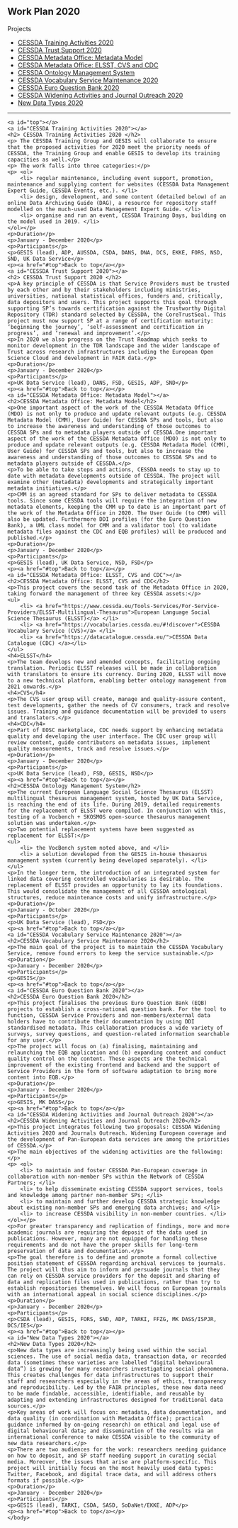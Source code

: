 <html>
<head>	
	<title>Hello!</title>
</head>
<body>
	<h2> Work Plan 2020 </h2>
	<p>Projects</p> 
	<ul>
		<li> <a href="#CESSDA Training Activities 2020">CESSDA Training Activities 2020</a></li>
		<li> <a href="#CESSDA Trust Support 2020">CESSDA Trust Support 2020 </a></li>
		<li> <a href="#CESSDA Metadata Office: Metadata Model">CESSDA Metadata Office: Metadata Model</a></li>
		<li><a href="#CESSDA Metadata Office: ELSST, CVS and CDC"> CESSDA Metadata Office: ELSST, CVS and CDC </a></li>
		<li> <a href="#CESSDA Ontology Management System">CESSDA Ontology Management System</a></li>
		<li><a href="#CESSDA Vocabulary Service Maintenance 2020">CESSDA Vocabulary Service Maintenance 2020 </a></li>
		<li><a href="#CESSDA Euro Question Bank 2020"> CESSDA Euro Question Bank 2020 </a></li>
		<li><a href="#CESSDA Widening Activities and Journal Outreach 2020">CESSDA Widening Activities and Journal Outreach 2020 </a></li>
		<li><a href="#New Data Types 2020"> New Data Types 2020 </a></li>
	</ul>
	<hr />
	
	<a id="top"></a>
	<a id="CESSDA Training Activities 2020"></a>
	<h2> CESSDA Training Activities 2020 </h2>	
	<p> The CESSDA Training Group and GESIS will collaborate to ensure that the proposed activities for 2020 meet the priority needs of CESSDA, the Training Group and enable GESIS to develop its training capacities as well.</p>
	<p> The work falls into three categories:</p>
	<p> <ol>
		<li> regular maintenance, including event support, promotion, maintenance and supplying content for websites (CESSDA Data Management Expert Guide, CESSDA Events, etc.). </li>
		<li> design, development, and some content (detailed below) of an online Data Archiving Guide (DAG), a resource for repository staff modelled on the much-used Data Management Expert Guide. </li>
		<li> organise and run an event, CESSDA Training Days, building on the model used in 2019. </li>
	</ol></p>
	<p>Duration</p>
	<p>January - December 2020</p>
	<p>Participants</p>
	<p>GESIS (lead), ADP, AUSSDA, CSDA, DANS, DNA, DCS, EKKE, FORS, NSD, SND, UK Data Service</p>
	<p><a href="#top">Back to top</a></p>
	<a id="CESSDA Trust Support 2020"></a>
	<h2> CESSDA Trust Support 2020 </h2>	
	<p>A key principle of CESSDA is that Service Providers must be trusted by each other and by their stakeholders including ministries, universities, national statistical offices, funders and, critically, data depositors and users. This project supports this goal through supporting SP’s towards certification against the Trustworthy Digital Repository (TDR) standard selected by CESSDA, the CoreTrustSeal. This project must now support SP at a range of certification maturity: ‘beginning the journey’, ‘self-assessment and certification in progress’, and ‘renewal and improvement’.</p>
	<p>In 2020 we also progress on the Trust Roadmap which seeks to monitor development in the TDR landscape and the wider landscape of Trust across research infrastructures including the European Open Science Cloud and development in FAIR data.</p>
	<p>Duration</p>
	<p>January - December 2020</p>
	<p>Participants</p>
	<p>UK Data Service (lead), DANS, FSD, GESIS, ADP, SND</p>
	<p><a href="#top">Back to top</a></p>
	<a id="CESSDA Metadata Office: Metadata Model"></a>
	<h2>CESSDA Metadata Office: Metadata Model</h2>
	<p>One important aspect of the work of the CESSDA Metadata Office (MDO) is not only to produce and update relevant outputs (e.g. CESSDA Metadata Model (CMM), User Guide) for CESSDA SPs and tools, but also to increase the awareness and understanding of those outcomes to CESSDA SPs and to metadata players outside of CESSDA.One important aspect of the work of the CESSDA Metadata Office (MDO) is not only to produce and update relevant outputs (e.g. CESSDA Metadata Model (CMM), User Guide) for CESSDA SPs and tools, but also to increase the awareness and understanding of those outcomes to CESSDA SPs and to metadata players outside of CESSDA.</p>
	<p>To be able to take steps and actions, CESSDA needs to stay up to date with metadata developments outside of CESSDA. The project will examine other (metadata) developments and strategically important metadata initiatives.</p>
	<p>CMM is an agreed standard for SPs to deliver metadata to CESSDA tools. Since some CESSDA tools will require the integration of new metadata elements, keeping the CMM up to date is an important part of the work of the Metadata Office in 2020. The User Guide (to CMM) will also be updated. Furthermore DDI profiles (for the Euro Question Bank), a UML class model for CMM and a validator tool (to validate metadata files against the CDC and EQB profiles) will be produced and published.</p>
	<p>Duration</p>
	<p>January - December 2020</p>
	<p>Participants</p>
	<p>GESIS (lead), UK Data Service, NSD, FSD</p>
	<p><a href="#top">Back to top</a></p>
	<a id="CESSDA Metadata Office: ELSST, CVS and CDC"></a>
	<h2>CESSDA Metadata Office: ELSST, CVS and CDC</h2>
	<p>This project covers the second task of the Metadata Office in 2020, taking forward the management of three key CESSDA assets:</p>
	<ul>
		<li> <a href="https://www.cessda.eu/Tools-Services/For-Service-Providers/ELSST-Multilingual-Thesaurus">European Language Social Science Thesaurus (ELSST)</a> </li>
		<li> <a href="https://vocabularies.cessda.eu/#!discover">CESSDA Vocabulary Service (CVS)</a> </li>
		<li> <a href="https://datacatalogue.cessda.eu/">CESSDA Data Catalogue (CDC) </a></li>
	</ul>
	<h4>ELSST</h4>
	<p>The team develops new and amended concepts, facilitating ongoing translation. Periodic ELSST releases will be made in collaboration with translators to ensure its currency. During 2020, ELSST will move to a new technical platform, enabling better ontology management from 2021 onwards.</p>
	<h4>CVS</h4>
	<p>The CVS user group will create, manage and quality-assure content, test developments, gather the needs of CV consumers, track and resolve issues. Training and guidance documentation will be provided to users and translators.</p>
	<h4>CDC</h4>
	<p>Part of EOSC marketplace, CDC needs support by enhancing metadata quality and developing the user interface. The CDC user group will review content, guide contributors on metadata issues, implement quality measurements, track and resolve issues.</p>
	<p>Duration</p>
	<p>January - December 2020</p>
	<p>Participants</p>
	<p>UK Data Service (lead), FSD, GESIS, NSD</p>
	<p><a href="#top">Back to top</a></p>
	<h2>CESSDA Ontology Management System</h2>
	<p>The current European Language Social Science Thesaurus (ELSST) multilingual thesaurus management system, hosted by UK Data Service, is reaching the end of its life. During 2019, detailed requirements for the replacement of ELSST were compiled. In conjunction with this, testing of a Vocbench + SKOSMOS open-source thesaurus management solution was undertaken.</p>
	<p>Two potential replacement systems have been suggested as replacement for ELSST:</p>
	<ul>
		<li> the VocBench system noted above, and </li>
		<li> a solution developed from the GESIS in-house thesaurus management system (currently being developed separately). </li>
	</ul>
	<p>In the longer term, the introduction of an integrated system for linked data covering controlled vocabularies is desirable. The replacement of ELSST provides an opportunity to lay its foundations. This would consolidate the management of all CESSDA ontological structures, reduce maintenance costs and unify infrastructure.</p>
	<p>Duration</p>
	<p>January - October 2020</p>
	<p>Participants</p>
	<p>UK Data Service (lead), FSD</p>
	<p><a href="#top">Back to top</a></p>
	<a id="CESSDA Vocabulary Service Maintenance 2020"></a>
	<h2>CESSDA Vocabulary Service Maintenance 2020</h2>
	<p>The main goal of the project is to maintain the CESSDA Vocabulary Service, remove found errors to keep the service sustainable.</p>
	<p>Duration</p>
	<p>January - December 2020</p>
	<p>Participants</p>
	<p>GESIS</p>
	<p><a href="#top">Back to top</a></p>
	<a id="CESSDA Euro Question Bank 2020"></a>
	<h2>CESSDA Euro Question Bank 2020</h2>
	<p>This project finalises the previous Euro Question Bank (EQB) projects to establish a cross-national question bank. For the tool to function, CESSDA Service Providers and non-members/external data holders have to contribute their documentation by using DDI standardised metadata. This collaboration produces a wide variety of surveys, survey questions, and question-related information searchable for any user.</p>
	<p>The project will focus on (a) finalising, maintaining and relaunching the EQB application and (b) expanding content and conduct quality control on the content. These aspects are the technical improvement of the existing frontend and backend and the support of Service Providers in the form of software adaptation to bring more content into EQB.</p>
	<p>Duration</p>
	<p>January - December 2020</p>
	<p>Participants</p>
	<p>GESIS, MK DASS</p>
	<p><a href="#top">Back to top</a></p>
	<a id="CESSDA Widening Activities and Journal Outreach 2020"></a>
	<h2>CESSDA Widening Activities and Journal Outreach 2020</h2>
	<p>This project integrates following two proposals: CESSDA Widening Activities 2020 and Journals Outreach. Widening European coverage and the development of Pan-European data services are among the priorities of CESSDA.</p>
	<p>The main objectives of the widening activities are the following:</p>
	<p> <ol>
		<li> to maintain and foster CESSDA Pan-European coverage in collaboration with non-member SPs within the Network of CESSDA Partners; </li>
		<li> to help disseminate existing CESSDA support services, tools and knowledge among partner non-member SPs; </li>
		<li> to maintain and further develop CESSDA strategic knowledge about existing non-member SPs and emerging data archives; and </li>
		<li> to increase CESSDA visibility in non-member countries. </li>
	</ol></p>
	<p>For greater transparency and replication of findings, more and more academic journals are requiring the deposit of the data used in publications. However, many are not equipped for handling these requirements and do not have the proper skills for long-term preservation of data and documentation.</p>
	<p>The goal therefore is to define and promote a formal collective position statement of CESSDA regarding archival services to journals. The project will thus aim to inform and persuade journals that they can rely on CESSDA service providers for the deposit and sharing of data and replication files used in publications, rather than try to establish repositories themselves. We will focus on European journals with an international appeal in social science disciplines.</p>
	<p>Duration</p>
	<p>January - December 2020</p>
	<p>Participants</p>
	<p>CSDA (lead), GESIS, FORS, SND, ADP, TARKI, FFZG, MK DASS/ISPJR, DCS/IES</p>
	<p><a href="#top">Back to top</a></p>
	<a id="New Data Types 2020"></a>
	<h2>New Data Types 2020</h2>
	<p>New data types are increasingly being used within the social sciences. The use of social media data, transaction data, or recorded data (sometimes these varieties are labelled “digital behavioural data”) is growing for many researchers investigating social phenomena. This creates challenges for data infrastructures to support their staff and researchers especially in the areas of ethics, transparency and reproducibility. Led by the FAIR principles, these new data need to be made findable, accessible, identifiable, and reusable by adapting and extending infrastructures designed for traditional data sources.</p>
	<p>Key areas of work will focus on: metadata, data documentation, and data quality (in coordination with Metadata Office); practical guidance informed by on-going research) on ethical and legal use of digital behavioural data; and dissemination of the results via an international conference to make CESSDA visible to the community of new data researchers.</p>
	<p>There are two audiences for the work: researchers needing guidance on how to deposit, and SP staff needing support in curating social media. Moreover, the issues that arise are platform-specific. This project will initially focus on the most heavily used data types: Twitter, Facebook, and digital trace data, and will address others formats if possible.</p>
	<p>Duration</p>
	<p>January - December 2020</p>
	<p>Participants</p>
	<p>GESIS (lead), TARKI, CSDA, SASD, SoDaNet/EKKE, ADP</p>
	<p><a href="#top">Back to top</a></p>	
	</body>
</html>


